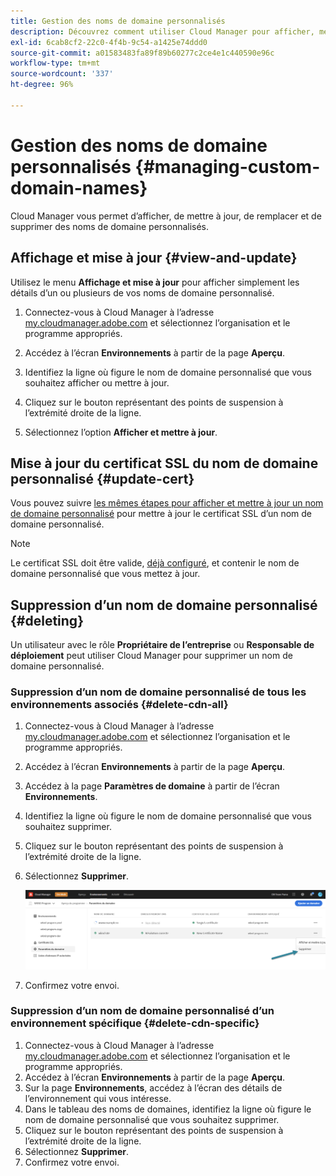 ```yaml
---
title: Gestion des noms de domaine personnalisés
description: Découvrez comment utiliser Cloud Manager pour afficher, mettre à jour, remplacer et supprimer des noms de domaine personnalisés.
exl-id: 6cab8cf2-22c0-4f4b-9c54-a1425e74ddd0
source-git-commit: a01583483fa89f89b60277c2ce4e1c440590e96c
workflow-type: tm+mt
source-wordcount: '337'
ht-degree: 96%

---
```


# Gestion des noms de domaine personnalisés {#managing-custom-domain-names}

Cloud Manager vous permet d’afficher, de mettre à jour, de remplacer et de supprimer des noms de domaine personnalisés.

## Affichage et mise à jour {#view-and-update}

Utilisez le menu **Affichage et mise à jour** pour afficher simplement les détails d’un ou plusieurs de vos noms de domaine personnalisé.

1. Connectez-vous à Cloud Manager à l’adresse [my.cloudmanager.adobe.com](https://my.cloudmanager.adobe.com/) et sélectionnez l’organisation et le programme appropriés.

1. Accédez à l’écran **Environnements** à partir de la page **Aperçu**.

1. Identifiez la ligne où figure le nom de domaine personnalisé que vous souhaitez afficher ou mettre à jour.

1. Cliquez sur le bouton représentant des points de suspension à l’extrémité droite de la ligne.

1. Sélectionnez l’option **Afficher et mettre à jour**.

## Mise à jour du certificat SSL du nom de domaine personnalisé {#update-cert}

Vous pouvez suivre [les mêmes étapes pour afficher et mettre à jour un nom de domaine personnalisé](#view-and-update) pour mettre à jour le certificat SSL d’un nom de domaine personnalisé.

>[!NOTE]
>
>Le certificat SSL doit être valide, [déjà configuré](/help/implementing/cloud-manager/managing-ssl-certifications/introduction.md), et contenir le nom de domaine personnalisé que vous mettez à jour.

## Suppression d’un nom de domaine personnalisé {#deleting}

Un utilisateur avec le rôle **Propriétaire de l’entreprise** ou **Responsable de déploiement** peut utiliser Cloud Manager pour supprimer un nom de domaine personnalisé.

### Suppression d’un nom de domaine personnalisé de tous les environnements associés {#delete-cdn-all}

1. Connectez-vous à Cloud Manager à l’adresse [my.cloudmanager.adobe.com](https://my.cloudmanager.adobe.com/) et sélectionnez l’organisation et le programme appropriés.

1. Accédez à l’écran **Environnements** à partir de la page **Aperçu**.

1. Accédez à la page **Paramètres de domaine** à partir de l’écran **Environnements**.

1. Identifiez la ligne où figure le nom de domaine personnalisé que vous souhaitez supprimer.

1. Cliquez sur le bouton représentant des points de suspension à l’extrémité droite de la ligne.

1. Sélectionnez **Supprimer**.

   ![Suppression de noms de domaine personnalisé](/help/implementing/cloud-manager/assets/cdn/cdn-delete.png)

1. Confirmez votre envoi.

### Suppression d’un nom de domaine personnalisé d’un environnement spécifique {#delete-cdn-specific}

1. Connectez-vous à Cloud Manager à l’adresse [my.cloudmanager.adobe.com](https://my.cloudmanager.adobe.com/) et sélectionnez l’organisation et le programme appropriés.
1. Accédez à l’écran **Environnements** à partir de la page **Aperçu**.
1. Sur la page **Environnements**, accédez à l’écran des détails de l’environnement qui vous intéresse.
1. Dans le tableau des noms de domaines, identifiez la ligne où figure le nom de domaine personnalisé que vous souhaitez supprimer.
1. Cliquez sur le bouton représentant des points de suspension à l’extrémité droite de la ligne.
1. Sélectionnez **Supprimer**.
1. Confirmez votre envoi.
